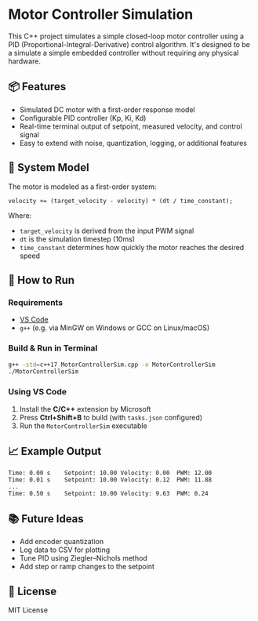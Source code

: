 # Motor Controller Simulation

This C++ project simulates a simple closed-loop motor controller using a PID (Proportional-Integral-Derivative) control algorithm. It's designed to be a simulate a simple embedded controller without requiring any physical hardware.

## 📦 Features
- Simulated DC motor with a first-order response model
- Configurable PID controller (Kp, Ki, Kd)
- Real-time terminal output of setpoint, measured velocity, and control signal
- Easy to extend with noise, quantization, logging, or additional features

## 🧠 System Model
The motor is modeled as a first-order system:
```
velocity += (target_velocity - velocity) * (dt / time_constant);
```
Where:
- `target_velocity` is derived from the input PWM signal
- `dt` is the simulation timestep (10ms)
- `time_constant` determines how quickly the motor reaches the desired speed

## 🚀 How to Run
### Requirements
- [VS Code](https://code.visualstudio.com/)
- `g++` (e.g. via MinGW on Windows or GCC on Linux/macOS)

### Build & Run in Terminal
```bash
g++ -std=c++17 MotorControllerSim.cpp -o MotorControllerSim
./MotorControllerSim
```

### Using VS Code
1. Install the **C/C++** extension by Microsoft
2. Press **Ctrl+Shift+B** to build (with `tasks.json` configured)
3. Run the `MotorControllerSim` executable

## 📈 Example Output
```
Time: 0.00 s	Setpoint: 10.00	Velocity: 0.00	PWM: 12.00
Time: 0.01 s	Setpoint: 10.00	Velocity: 0.12	PWM: 11.88
...
Time: 0.50 s	Setpoint: 10.00	Velocity: 9.63	PWM: 0.24
```

## 📚 Future Ideas
- Add encoder quantization
- Log data to CSV for plotting
- Tune PID using Ziegler–Nichols method
- Add step or ramp changes to the setpoint

## 🔧 License
MIT License
